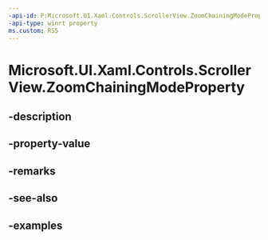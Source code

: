 ```yaml
---
-api-id: P:Microsoft.UI.Xaml.Controls.ScrollerView.ZoomChainingModeProperty
-api-type: winrt property
ms.custom: RS5
---
```


<!-- Property syntax.
public DependencyProperty ZoomChainingModeProperty { get; }
-->

# Microsoft.UI.Xaml.Controls.ScrollerView.ZoomChainingModeProperty

## -description

## -property-value

## -remarks

## -see-also

## -examples


